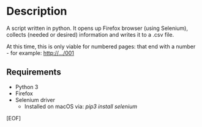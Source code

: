 # Description

A script written in python. It opens up Firefox browser (using Selenium), collects (needed or desired) information and writes it to a .csv file.

At this time, this is only viable for numbered pages: that end with a number - for example: <http://.../001>

## Requirements

* Python 3
* Firefox
* Selenium driver
    * Installed on macOS via: _pip3 install selenium_

[EOF]
